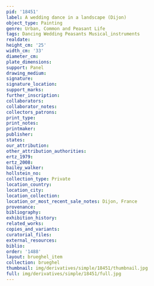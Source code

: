 ```yaml
---
pid: '18451'
label: A wedding dance in a landscape (Dijon)
object_type: Painting
genre: Urban, Common and Peasant Life
tags: Dancing Wedding Peasants Musical_instruments
realdate: 
height_cm: '25'
width_cm: '33'
diameter_cm: 
plate_dimensions: 
support: Panel
drawing_medium: 
signature: 
signature_location: 
support_marks: 
further_inscription: 
collaborators: 
collaborator_notes: 
collectors_patrons: 
print_type: 
print_notes: 
printmaker: 
publisher: 
states: 
our_attribution: 
other_attribution_authorities: 
ertz_1979: 
ertz_2008: 
bailey_walker: 
hollstein_no: 
collection_type: Private
location_country: 
location_city: 
location_collection: 
location_or_most_recent_sale_notes: Dijon, France
provenance: 
bibliography: 
exhibition_history: 
related_works: 
copies_and_variants: 
curatorial_files: 
external_resources: 
biblio: 
order: '1488'
layout: brueghel_item
collection: brueghel
thumbnail: img/derivatives/simple/18451/thumbnail.jpg
full: img/derivatives/simple/18451/full.jpg
---
```

